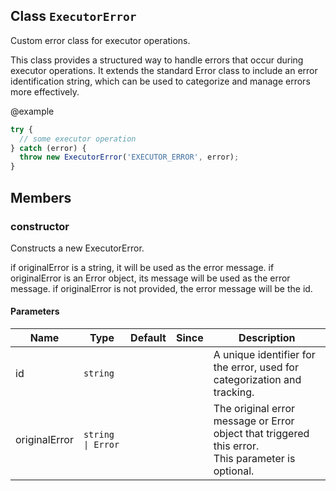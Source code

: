 ## Class `ExecutorError`
Custom error class for executor operations.

This class provides a structured way to handle errors that occur during executor operations.
It extends the standard Error class to include an error identification string, which can be used
to categorize and manage errors more effectively.

@example 

```typescript
try {
  // some executor operation
} catch (error) {
  throw new ExecutorError('EXECUTOR_ERROR', error);
}
```


## Members

### constructor
Constructs a new ExecutorError.

if originalError is a string, it will be used as the error message.
if originalError is an Error object, its message will be used as the error message.
if originalError is not provided, the error message will be the id.


#### Parameters
| Name | Type | Default | Since | Description |
|------|------|---------|-------|------------|
|  id  | `string` |  |  | A unique identifier for the error, used for categorization and tracking. |
|  originalError  | `string \| Error` |  |  | The original error message or Error object that triggered this error.<br>                       This parameter is optional. |

